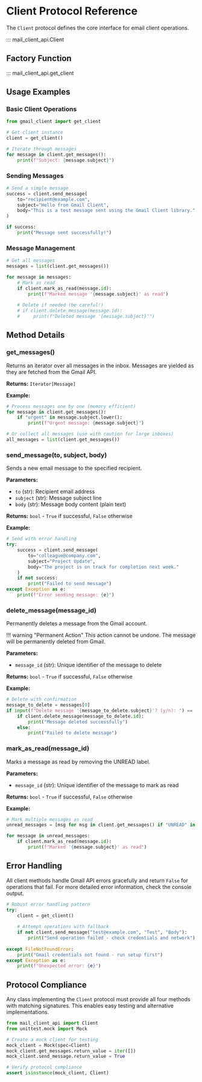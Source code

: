# Client Protocol Reference

The `Client` protocol defines the core interface for email client operations.

::: mail_client_api.Client

## Factory Function

::: mail_client_api.get_client

## Usage Examples

### Basic Client Operations

```python
from gmail_client import get_client

# Get client instance
client = get_client()

# Iterate through messages
for message in client.get_messages():
    print(f"Subject: {message.subject}")
```

### Sending Messages

```python
# Send a simple message
success = client.send_message(
    to="recipient@example.com",
    subject="Hello from Gmail Client",
    body="This is a test message sent using the Gmail Client library."
)

if success:
    print("Message sent successfully!")
```

### Message Management

```python
# Get all messages
messages = list(client.get_messages())

for message in messages:
    # Mark as read
    if client.mark_as_read(message.id):
        print(f"Marked message '{message.subject}' as read")
    
    # Delete if needed (be careful!)
    # if client.delete_message(message.id):
    #     print(f"Deleted message '{message.subject}'")
```

## Method Details

### get_messages()

Returns an iterator over all messages in the inbox. Messages are yielded as they are fetched from the Gmail API.

**Returns:** `Iterator[Message]`

**Example:**
```python
# Process messages one by one (memory efficient)
for message in client.get_messages():
    if "urgent" in message.subject.lower():
        print(f"Urgent message: {message.subject}")

# Or collect all messages (use with caution for large inboxes)
all_messages = list(client.get_messages())
```

### send_message(to, subject, body)

Sends a new email message to the specified recipient.

**Parameters:**
- `to` (str): Recipient email address
- `subject` (str): Message subject line
- `body` (str): Message body content (plain text)

**Returns:** `bool` - `True` if successful, `False` otherwise

**Example:**
```python
# Send with error handling
try:
    success = client.send_message(
        to="colleague@company.com",
        subject="Project Update",
        body="The project is on track for completion next week."
    )
    if not success:
        print("Failed to send message")
except Exception as e:
    print(f"Error sending message: {e}")
```

### delete_message(message_id)

Permanently deletes a message from the Gmail account.

!!! warning "Permanent Action"
    This action cannot be undone. The message will be permanently deleted from Gmail.

**Parameters:**
- `message_id` (str): Unique identifier of the message to delete

**Returns:** `bool` - `True` if successful, `False` otherwise

**Example:**
```python
# Delete with confirmation
message_to_delete = messages[0]
if input(f"Delete message '{message_to_delete.subject}'? (y/n): ") == 'y':
    if client.delete_message(message_to_delete.id):
        print("Message deleted successfully")
    else:
        print("Failed to delete message")
```

### mark_as_read(message_id)

Marks a message as read by removing the UNREAD label.

**Parameters:**
- `message_id` (str): Unique identifier of the message to mark as read

**Returns:** `bool` - `True` if successful, `False` otherwise

**Example:**
```python
# Mark multiple messages as read
unread_messages = [msg for msg in client.get_messages() if "UNREAD" in msg.labels]

for message in unread_messages:
    if client.mark_as_read(message.id):
        print(f"Marked '{message.subject}' as read")
```

## Error Handling

All client methods handle Gmail API errors gracefully and return `False` for operations that fail. For more detailed error information, check the console output.

```python
# Robust error handling pattern
try:
    client = get_client()
    
    # Attempt operations with fallback
    if not client.send_message("test@example.com", "Test", "Body"):
        print("Send operation failed - check credentials and network")
        
except FileNotFoundError:
    print("Gmail credentials not found - run setup first")
except Exception as e:
    print(f"Unexpected error: {e}")
```

## Protocol Compliance

Any class implementing the `Client` protocol must provide all four methods with matching signatures. This enables easy testing and alternative implementations.

```python
from mail_client_api import Client
from unittest.mock import Mock

# Create a mock client for testing
mock_client = Mock(spec=Client)
mock_client.get_messages.return_value = iter([])
mock_client.send_message.return_value = True

# Verify protocol compliance
assert isinstance(mock_client, Client)
```